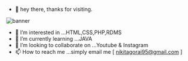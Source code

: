  

- 👋 hey there, thanks for visiting.






![banner](https://user-images.githubusercontent.com/88390662/143044206-25fbad50-9d77-4522-85dc-1692b1c2aad0.png)







- 👀 I’m interested in ...HTML,CSS,PHP,RDMS
- 🌱 I’m currently learning ...JAVA
- 💞️ I’m looking to collaborate on ...Youtube & Instagram
- 📫 How to reach me ...simply email me [ nikitagorai95@gmail.com ]

<!---
Nikitagorai/Nikitagorai is a ✨ special ✨ repository because its `README.md` (this file) appears on your GitHub profile.
You can click the Preview link to take a look at your changes.
--->
